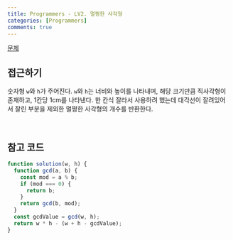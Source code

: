 ```yaml
---
title: Programmers - LV2. 멀쩡한 사각형
categories: [Programmers]
comments: true
---
```


[문제](https://programmers.co.kr/learn/courses/30/lessons/62048)

## 접근하기

숫자형 `w`와 `h`가 주어진다. `w`와 `h`는 너비와 높이를 나타내며, 해당 크기만큼 직사각형이 존재하고, 1칸당 1cm를 나타낸다. 한 칸식 잘라서 사용하려 했는데 대각선이 잘려있어서 잘린 부분을 제외한 멀쩡한 사각형의 개수를 반환한다.

<br>

## 참고 코드

```js
function solution(w, h) {
  function gcd(a, b) {
    const mod = a % b;
    if (mod === 0) {
      return b;
    }
    return gcd(b, mod);
  }
  const gcdValue = gcd(w, h);
  return w * h - (w + h - gcdValue);
}
```
